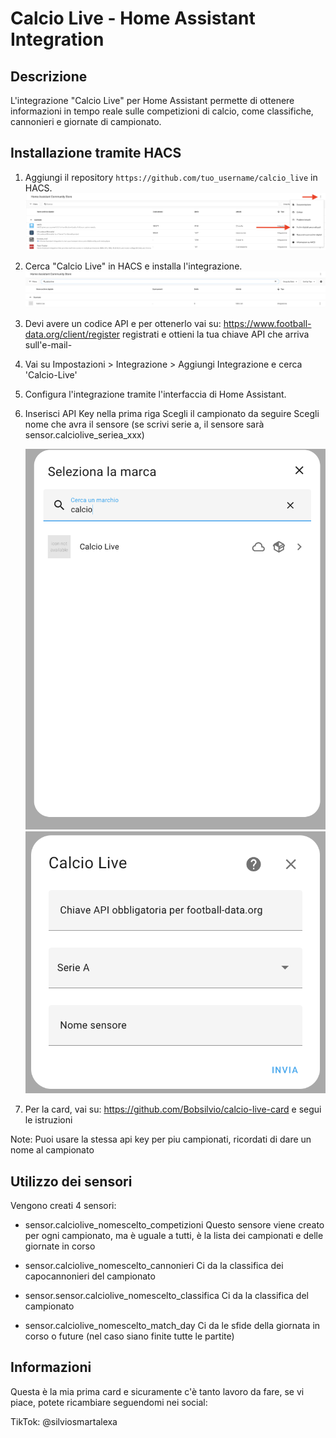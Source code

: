 # Calcio Live - Home Assistant Integration

## Descrizione
L'integrazione "Calcio Live" per Home Assistant permette di ottenere informazioni in tempo reale sulle competizioni di calcio, come classifiche, cannonieri e giornate di campionato.

## Installazione tramite HACS
1. Aggiungi il repository `https://github.com/tuo_username/calcio_live` in HACS.
    ![INSTALLAZIONE](images/installazione-git.png)
    
2. Cerca "Calcio Live" in HACS e installa l'integrazione.
    ![HACS](images/hacs.png)

3. Devi avere un codice API e per ottenerlo vai su: https://www.football-data.org/client/register
   registrati e ottieni la tua chiave API che arriva sull'e-mail-

3. Vai su Impostazioni > Integrazione > Aggiungi Integrazione e cerca 'Calcio-Live' 

4. Configura l'integrazione tramite l'interfaccia di Home Assistant.

5. Inserisci API Key nella prima riga
   Scegli il campionato da seguire
   Scegli nome che avra il sensore (se scrivi serie a, il sensore sarà sensor.calciolive_seriea_xxx)
   
    ![HACS](images/integrazione1.png)
    ![HACS](images/integrazione2.png)
   
6. Per la card, vai su: https://github.com/Bobsilvio/calcio-live-card e segui le istruzioni

Note: Puoi usare la stessa api key per piu campionati, ricordati di dare un nome al campionato

## Utilizzo dei sensori
Vengono creati 4 sensori:

- sensor.calciolive_nomescelto_competizioni
  Questo sensore viene creato per ogni campionato, ma è uguale a tutti, è la lista dei campionati e delle giornate in corso

- sensor.calciolive_nomescelto_cannonieri
  Ci da la classifica dei capocannonieri del campionato

- sensor.sensor.calciolive_nomescelto_classifica
  Ci da la classifica del campionato

- sensor.calciolive_nomescelto_match_day
  Ci da le sfide della giornata in corso o future (nel caso siano finite tutte le partite)

## Informazioni
Questa è la mia prima card e sicuramente c'è tanto lavoro da fare, se vi piace, potete ricambiare seguendomi nei social:

TikTok: @silviosmartalexa